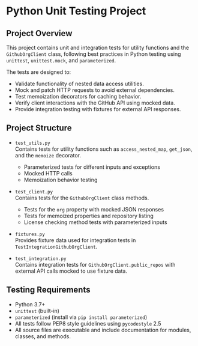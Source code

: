 # Python Unit Testing Project

## Project Overview

This project contains unit and integration tests for utility functions and the `GithubOrgClient` class, following best practices in Python testing using `unittest`, `unittest.mock`, and `parameterized`. 

The tests are designed to:

- Validate functionality of nested data access utilities.
- Mock and patch HTTP requests to avoid external dependencies.
- Test memoization decorators for caching behavior.
- Verify client interactions with the GitHub API using mocked data.
- Provide integration testing with fixtures for external API responses.

## Project Structure

- `test_utils.py`  
  Contains tests for utility functions such as `access_nested_map`, `get_json`, and the `memoize` decorator.  
  - Parameterized tests for different inputs and exceptions  
  - Mocked HTTP calls  
  - Memoization behavior testing

- `test_client.py`  
  Contains tests for the `GithubOrgClient` class methods.  
  - Tests for the `org` property with mocked JSON responses  
  - Tests for memoized properties and repository listing  
  - License checking method tests with parameterized inputs

- `fixtures.py`  
  Provides fixture data used for integration tests in `TestIntegrationGithubOrgClient`.

- `test_integration.py`  
  Contains integration tests for `GithubOrgClient.public_repos` with external API calls mocked to use fixture data.

## Testing Requirements

- Python 3.7+  
- `unittest` (built-in)  
- `parameterized` (install via `pip install parameterized`)  
- All tests follow PEP8 style guidelines using `pycodestyle` 2.5  
- All source files are executable and include documentation for modules, classes, and methods.

